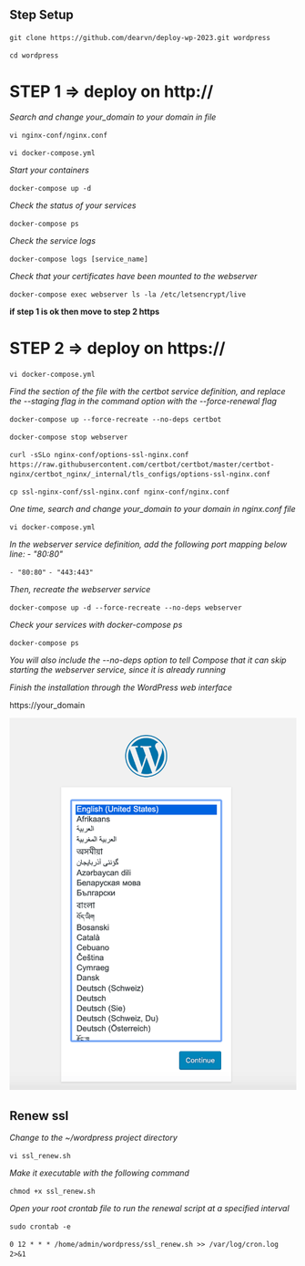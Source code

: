 ## Step Setup

`git clone https://github.com/dearvn/deploy-wp-2023.git wordpress`

`cd wordpress`

# STEP 1 => deploy on http://
*Search and change your_domain to your domain in file*

`vi nginx-conf/nginx.conf`

`vi docker-compose.yml`

*Start your containers*

`docker-compose up -d`

*Check the status of your services*

`docker-compose ps`

*Check the service logs*

`docker-compose logs [service_name]`

*Check that your certificates have been mounted to the webserver*

`docker-compose exec webserver ls -la /etc/letsencrypt/live`

**if step 1 is ok then move to step 2 https**

# STEP 2 => deploy on https://

`vi docker-compose.yml`

*Find the section of the file with the certbot service definition, and replace the --staging flag in the command option with the --force-renewal flag*

`docker-compose up --force-recreate --no-deps certbot`

`docker-compose stop webserver`

`curl -sSLo nginx-conf/options-ssl-nginx.conf https://raw.githubusercontent.com/certbot/certbot/master/certbot-nginx/certbot_nginx/_internal/tls_configs/options-ssl-nginx.conf`

`cp ssl-nginx-conf/ssl-nginx.conf nginx-conf/nginx.conf`

*One time, search and change your_domain to your domain in nginx.conf file*

`vi docker-compose.yml`

*In the webserver service definition, add the following port mapping below line: - "80:80"*

`- "80:80"`
`- "443:443"`

*Then, recreate the webserver service*

`docker-compose up -d --force-recreate --no-deps webserver`

*Check your services with docker-compose ps*

`docker-compose ps`

*You will also include the --no-deps option to tell Compose that it can skip starting the webserver service, since it is already running*

*Finish the installation through the WordPress web interface*

https://your_domain

![Alt text](https://github.com/dearvn/deploy-wp-2023/raw/main/setup.png?raw=true "Setup")



## Renew ssl

*Change to the ~/wordpress project directory*

`vi ssl_renew.sh`

*Make it executable with the following command*

`chmod +x ssl_renew.sh`

*Open your root crontab file to run the renewal script at a specified interval*

`sudo crontab -e`

`0 12 * * * /home/admin/wordpress/ssl_renew.sh >> /var/log/cron.log 2>&1`

